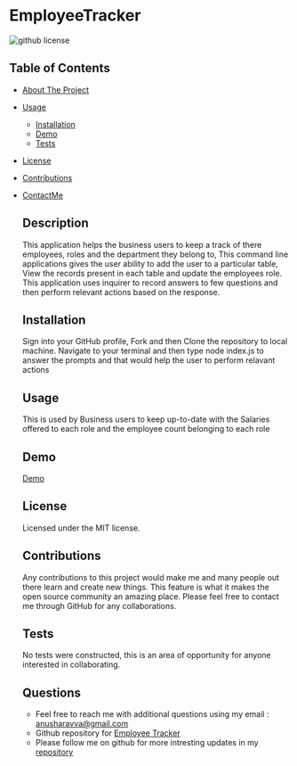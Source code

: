 # EmployeeTracker

  ![github license](https://img.shields.io/badge/license-MIT-blue.svg)

  ## Table of Contents
  
- [About The Project](#description)
- [Usage](#usage)
  - [Installation](#installation)
  - [Demo](#demo)
  - [Tests](#tests)
- [License](#license)
- [Contributions](#contributions)
- [ContactMe](#questions)

  ## Description
  This application helps the business users to keep a track of there employees, roles and the department they belong to, This command line applications gives the user ability to add the user to a particular table, View the records present in each table and update the employees role. This application uses inquirer to record answers to few questions and then perform relevant actions based on the response.

  ## Installation
  Sign into your GitHub profile, Fork and then Clone the repository to local machine. Navigate to your terminal and then type node index.js to answer the prompts and that would help the user to perform relavant actions

  ## Usage
  This is used by Business users to keep up-to-date with the Salaries offered to each role and the employee count belonging to each role

  ## Demo

  [Demo](https://drive.google.com/file/d/1Vjbl9Zavu_pcGLmlnV2ie87UAaxbS_jL/view?usp=sharing)

  ## License
  Licensed under the MIT license.

  ## Contributions
  Any contributions to this project would make me and many people out there learn and create new things. This feature is what it makes the open source community an amazing place. Please feel free to contact me through GitHub for any collaborations.

  ## Tests
  No tests were constructed, this is an area of opportunity for anyone interested in collaborating.

  ## Questions
  * Feel free to reach me with additional questions using my email : anusharavva@gmail.com
  * Github repository for [Employee Tracker](https://github.com/anurav18/EmployeeTracker)
  * Please follow me on github for more intresting updates in my [repository](https://github.com/anurav18?tab=repositories)
  
  